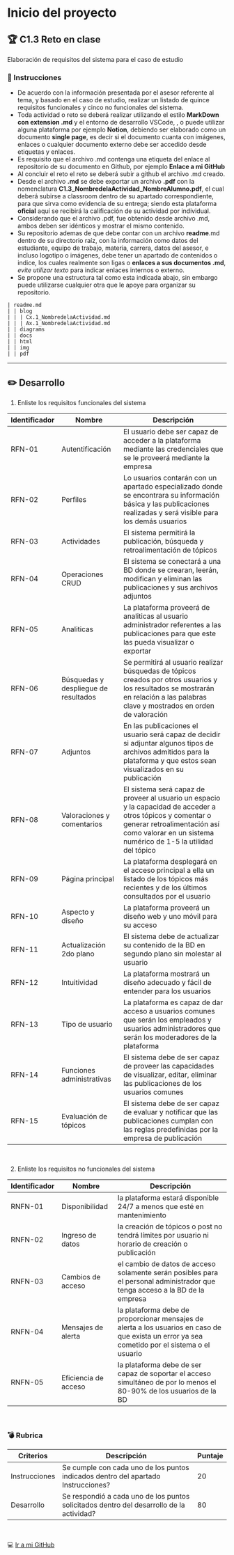 # Inicio del proyecto

## :trophy: C1.3 Reto en clase

Elaboración de requisitos del sistema para el caso de estudio

### :blue_book: Instrucciones

- De acuerdo con la información presentada por el asesor referente al tema, y basado en el caso de estudio, realizar un listado de quince requisitos funcionales y cinco no funcionales del sistema.
- Toda actividad o reto se deberá realizar utilizando el estilo **MarkDown con extension .md** y el entorno de
desarrollo VSCode, , o puede utilizar alguna plataforma por ejemplo **Notion**, debiendo ser elaborado
como un documento **single page**, es decir si el documento cuanta con imágenes, enlaces o cualquier
documento externo debe ser accedido desde etiquetas y enlaces.
- Es requisito que el archivo .md contenga una etiqueta del enlace al repositorio de su documento en Github, por ejemplo **Enlace a mi GitHub**
- Al concluir el reto el reto se deberá subir a github el archivo .md creado.
- Desde el archivo **.md** se debe exportar un archivo **.pdf** con la nomenclatura **C1.3_NombredelaActividad_NombreAlumno.pdf**, el cual deberá subirse a classroom dentro de su apartado correspondiente, para que sirva como evidencia de su entrega; siendo esta plataforma **oficial** aquí se recibirá la calificación de su actividad por individual.
- Considerando que el archivo .pdf, fue obtenido desde archivo .md, ambos deben ser idénticos y mostrar el mismo contenido.
- Su repositorio ademas de que debe contar con un archivo **readme**.md dentro de su directorio raíz, con la información como datos del estudiante, equipo de trabajo, materia, carrera, datos del asesor, e incluso logotipo o imágenes, debe tener un apartado de contenidos o indice, los cuales realmente son ligas o **enlaces a sus documentos .md**, _evite utilizar texto_ para indicar enlaces internos o externo.
- Se propone una estructura tal como esta indicada abajo, sin embargo puede utilizarse cualquier otra que le apoye para organizar su repositorio.

```
| readme.md
| | blog
| | | Cx.1_NombredelaActividad.md
| | | Ax.1_NombredelaActividad.md
| | diagrams
| | docs
| | html
| | img
| | pdf    
```

___

## :pencil2: Desarrollo

1. Enliste los requisitos funcionales del sistema

| Identificador | Nombre                               | Descripción                                                                                                                                                                                                   |
|---------------|--------------------------------------|---------------------------------------------------------------------------------------------------------------------------------------------------------------------------------------------------------------|
| RFN-01        | Autentificación                      | El usuario debe ser capaz de acceder a la plataforma mediante las credenciales que se le proveerá mediante la empresa                                                                                         |
| RFN-02        | Perfiles                             | Lo usuarios contarán con un apartado especializado donde se encontrara su información básica y las publicaciones realizadas y será visible para los demás usuarios                                            |
| RFN-03        | Actividades                          | El sistema permitirá la publicación, búsqueda y retroalimentación de tópicos                                                                                                                                  |
| RFN-04        | Operaciones CRUD                     | El sistema se conectará a una BD donde se crearan, leerán, modifican y eliminan las publicaciones y sus archivos adjuntos                                                                                     |
| RFN-05        | Analiticas                           | La plataforma proveerá de analiticas al usuario administrador referentes a las publicaciones para que este las pueda visualizar o exportar                                                                    |
| RFN-06        | Búsquedas y despliegue de resultados | Se permitirá al usuario realizar búsquedas de tópicos creados por otros usuarios y los resultados se mostrarán en relación a las palabras clave y mostrados en orden de valoración                            |
| RFN-07        | Adjuntos                             | En las publicaciones el usuario será capaz de decidir si adjuntar algunos tipos de archivos admitidos para la plataforma y que estos sean visualizados en su publicación                                      |
| RFN-08        | Valoraciones y comentarios           | El sistema será capaz de proveer al usuario un espacio y la capacidad de acceder a otros tópicos y comentar o generar retroalimentación así como valorar en un sistema numérico de 1-5 la utilidad del tópico |
| RFN-09        | Página principal                     | La plataforma desplegará en el acceso principal a ella un listado de los tópicos más recientes y de los últimos consultados por el usuario                                                                    |
| RFN-10        | Aspecto y diseño                     | La plataforma proveerá un diseño web y uno móvil para su acceso                                                                                                                                               |
| RFN-11        | Actualización 2do plano              | El sistema debe de actualizar su contenido de la BD en segundo plano sin molestar al usuario                                                                                                                  |
| RFN-12        | Intuitividad                         | La plataforma mostrará un diseño adecuado y fácil de entender para los usuarios                                                                                                                               |
| RFN-13        | Tipo de usuario                      | La plataforma es capaz de dar acceso a usuarios comunes que serán los empleados y usuarios administradores que serán los moderadores de la plataforma                                                         |
| RFN-14        | Funciones administrativas            | El sistema debe de ser capaz de proveer las capacidades de visualizar, editar, eliminar las publicaciones de los usuarios comunes                                                                             |
| RFN-15        | Evaluación de tópicos                | El sistema debe de ser capaz de evaluar y notificar que las publicaciones cumplan con las reglas predefinidas por la empresa de publicación                                                                   |
<br>

2. Enliste los requisitos no funcionales del sistema

| Identificador | Nombre               | Descripción                                                                                                                                     |
|---------------|----------------------|-------------------------------------------------------------------------------------------------------------------------------------------------|
| RNFN-01       | Disponibilidad       | la plataforma estará disponible 24/7 a menos que esté en mantenimiento                                                                          |
| RNFN-02       | Ingreso de datos     | la creación de tópicos o post no tendrá límites por usuario ni horario de creación o publicación                                                |
| RNFN-03       | Cambios de acceso    | el cambio de datos de acceso solamente serán posibles para el personal administrador que tenga acceso a la BD de la empresa                     |
| RNFN-04       | Mensajes de alerta   | la plataforma debe de proporcionar mensajes de alerta a los usuarios en caso de que exista un error ya sea cometido por el sistema o el usuario |
| RNFN-05       | Eficiencia de acceso | la plataforma debe de ser capaz de soportar el acceso simultáneo de por lo menos el 80-90% de los usuarios de la BD                             |
<br>

### :bomb: Rubrica

| Criterios     | Descripción                                                                                  | Puntaje |
| ------------- | -------------------------------------------------------------------------------------------- | ------- |
| Instrucciones | Se cumple con cada uno de los puntos indicados dentro del apartado Instrucciones?            | 20 |
| Desarrollo    | Se respondió a cada uno de los puntos solicitados dentro del desarrollo de la actividad?     | 80      |

<br>

:computer: [Ir a mi GitHub](https://github.com/JavierChavez/AnalisisSoftwareJavierCV)